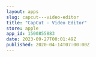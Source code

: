 ```yaml
---
layout: apps
slug: capcut---video-editor
title: "CapCut - Video Editor"
store: apple
app_id: 1500855883
date: 2023-09-27T00:01:49Z
published: 2020-04-14T07:00:00Z
---
```

